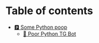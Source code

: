 # Table of contents

* [🅿 Some Python poop](README.md)
  * [🤖 Poor Python TG Bot](some-python-poop/poor-python-tg-bot.md)
